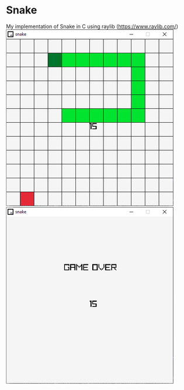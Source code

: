 # Snake

My implementation of Snake in C using raylib (https://www.raylib.com/)
![Main screen](https://github.com/Chris-Behan/Snake/blob/master/images/game.PNG)
![Game over](https://github.com/Chris-Behan/Snake/blob/master/images/game_over.PNG)
